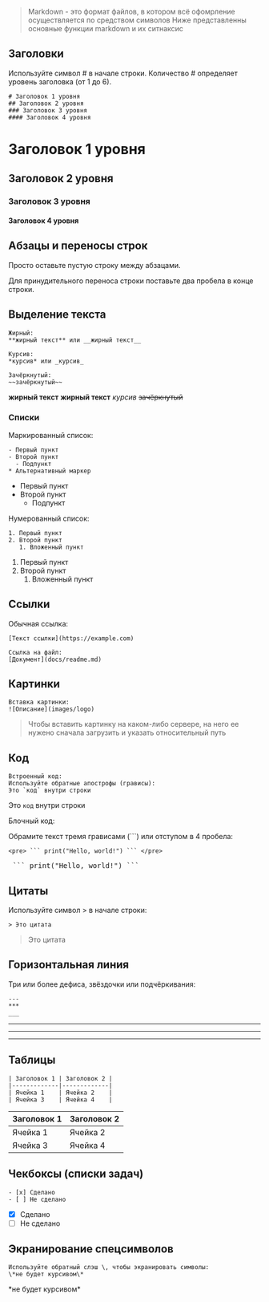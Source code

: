 
>Markdown - это формат файлов, в котором всё офомрление осуществляется по средством символов
>Ниже представленны основные функции markdown и их ситнаксис

## Заголовки
Используйте символ # в начале строки. Количество # определяет уровень заголовка (от 1 до 6).

```text
# Заголовок 1 уровня
## Заголовок 2 уровня
### Заголовок 3 уровня
#### Заголовок 4 уровня
```

# Заголовок 1 уровня
## Заголовок 2 уровня
### Заголовок 3 уровня
#### Заголовок 4 уровня

## Абзацы и переносы строк

Просто оставьте пустую строку между абзацами.

Для принудительного переноса строки поставьте два пробела в конце строки.

## Выделение текста
```text
Жирный:
**жирный текст** или __жирный текст__

Курсив:
*курсив* или _курсив_

Зачёркнутый:
~~зачёркнутый~~

```
**жирный текст** __жирный текст__
*курсив*
~~зачёркнутый~~

### Списки
Маркированный список:

```text
- Первый пункт
- Второй пункт
  - Подпункт
* Альтернативный маркер
```
- Первый пункт
- Второй пункт
  - Подпункт

Нумерованный список:

```text
1. Первый пункт
2. Второй пункт
   1. Вложенный пункт
```
1. Первый пункт
2. Второй пункт
   1. Вложенный пункт

## Ссылки

Обычная ссылка:  
```text
[Текст ссылки](https://example.com)

Ссылка на файл:
[Документ](docs/readme.md)
```
## Картинки
```text
Вставка картинки:
![Описание](images/logo)
```
>Чтобы вставить картинку на каком-либо сервере, на него ее нужено сначала загрузить и указать относительный путь

## Код
```text
Встроенный код:
Используйте обратные апострофы (грависы):
Это `код` внутри строки
```
Это `код` внутри строки

Блочный код:

Обрамите текст тремя грависами (```) или отступом в 4 пробела:

```text
<pre> ``` print("Hello, world!") ``` </pre>
```
<pre> ``` print("Hello, world!") ``` </pre>

## Цитаты
Используйте символ > в начале строки:

```text
> Это цитата
```
> Это цитата

## Горизонтальная линия
Три или более дефиса, звёздочки или подчёркивания:

```text
---
***
___
```

---
***
___

## Таблицы
```text
| Заголовок 1 | Заголовок 2 |
|-------------|-------------|
| Ячейка 1    | Ячейка 2    |
| Ячейка 3    | Ячейка 4    |
```

| Заголовок 1 | Заголовок 2 |
|-------------|-------------|
| Ячейка 1    | Ячейка 2    |
| Ячейка 3    | Ячейка 4    |

## Чекбоксы (списки задач)
```text
- [x] Сделано
- [ ] Не сделано
```
- [x] Сделано
- [ ] Не сделано

## Экранирование спецсимволов
```
Используйте обратный слэш \, чтобы экранировать символы:
\*не будет курсивом\*
```
\*не будет курсивом\*

